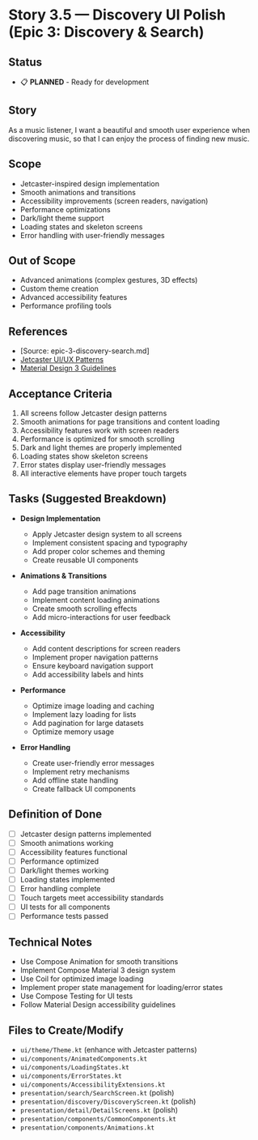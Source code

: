 # Story 3.5 — Discovery UI Polish (Epic 3: Discovery & Search)

## Status
- 📋 **PLANNED** - Ready for development

## Story
As a music listener,
I want a beautiful and smooth user experience when discovering music,
so that I can enjoy the process of finding new music.

## Scope
- Jetcaster-inspired design implementation
- Smooth animations and transitions
- Accessibility improvements (screen readers, navigation)
- Performance optimizations
- Dark/light theme support
- Loading states and skeleton screens
- Error handling with user-friendly messages

## Out of Scope
- Advanced animations (complex gestures, 3D effects)
- Custom theme creation
- Advanced accessibility features
- Performance profiling tools

## References
- [Source: epic-3-discovery-search.md]
- [Jetcaster UI/UX Patterns](https://github.com/android/compose-samples/tree/main/Jetcaster)
- [Material Design 3 Guidelines](https://m3.material.io/)

## Acceptance Criteria
1. All screens follow Jetcaster design patterns
2. Smooth animations for page transitions and content loading
3. Accessibility features work with screen readers
4. Performance is optimized for smooth scrolling
5. Dark and light themes are properly implemented
6. Loading states show skeleton screens
7. Error states display user-friendly messages
8. All interactive elements have proper touch targets

## Tasks (Suggested Breakdown)
- **Design Implementation**
  - Apply Jetcaster design system to all screens
  - Implement consistent spacing and typography
  - Add proper color schemes and theming
  - Create reusable UI components

- **Animations & Transitions**
  - Add page transition animations
  - Implement content loading animations
  - Create smooth scrolling effects
  - Add micro-interactions for user feedback

- **Accessibility**
  - Add content descriptions for screen readers
  - Implement proper navigation patterns
  - Ensure keyboard navigation support
  - Add accessibility labels and hints

- **Performance**
  - Optimize image loading and caching
  - Implement lazy loading for lists
  - Add pagination for large datasets
  - Optimize memory usage

- **Error Handling**
  - Create user-friendly error messages
  - Implement retry mechanisms
  - Add offline state handling
  - Create fallback UI components

## Definition of Done
- [ ] Jetcaster design patterns implemented
- [ ] Smooth animations working
- [ ] Accessibility features functional
- [ ] Performance optimized
- [ ] Dark/light themes working
- [ ] Loading states implemented
- [ ] Error handling complete
- [ ] Touch targets meet accessibility standards
- [ ] UI tests for all components
- [ ] Performance tests passed

## Technical Notes
- Use Compose Animation for smooth transitions
- Implement Compose Material 3 design system
- Use Coil for optimized image loading
- Implement proper state management for loading/error states
- Use Compose Testing for UI tests
- Follow Material Design accessibility guidelines

## Files to Create/Modify
- `ui/theme/Theme.kt` (enhance with Jetcaster patterns)
- `ui/components/AnimatedComponents.kt`
- `ui/components/LoadingStates.kt`
- `ui/components/ErrorStates.kt`
- `ui/components/AccessibilityExtensions.kt`
- `presentation/search/SearchScreen.kt` (polish)
- `presentation/discovery/DiscoveryScreen.kt` (polish)
- `presentation/detail/DetailScreens.kt` (polish)
- `presentation/components/CommonComponents.kt`
- `presentation/components/Animations.kt`
